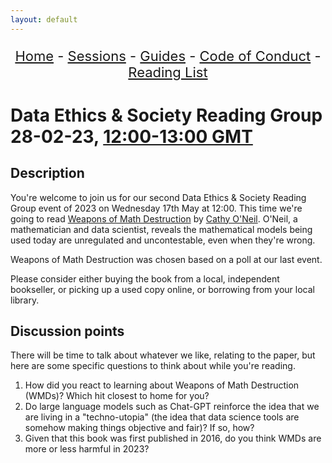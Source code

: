 ```yaml
---
layout: default
---
```


<center>
<p align="center" style="font-size:22px">
<a href="https://data-ethics-and-society.github.io/data-ethics-and-society-reading-group">Home</a> 
- <a href="https://data-ethics-and-society.github.io/data-ethics-and-society-reading-group/SESSIONS.html">Sessions</a> 
- <a href="https://data-ethics-and-society.github.io/data-ethics-and-society-reading-group/Guides/guides.html">Guides</a> 
- <a href="https://data-ethics-and-society.github.io/data-ethics-and-society-reading-group/code-of-conduct.html">Code of Conduct</a> 
- <a href="https://data-ethics-and-society.github.io/data-ethics-and-society-reading-group/READING-LIST.html">Reading List</a>
</p>
</center>

# Data Ethics & Society Reading Group 28-02-23, [12:00-13:00 GMT](https://www.timeanddate.com/worldclock/fixedtime.html?msg=Bad+Data&iso=20230228T12&p1=136&ah=1)

## Description

You're welcome to join us for our second Data Ethics & Society Reading Group event of 2023 on Wednesday 17th May at 12:00. This time we're going to read [Weapons of Math Destruction](https://www.goodreads.com/book/show/28186015-weapons-of-math-destruction) by [Cathy O'Neil](https://en.wikipedia.org/wiki/Cathy_O'Neil). O'Neil, a mathematician and data scientist, reveals the mathematical models being used today are unregulated and uncontestable, even when they're wrong.

Weapons of Math Destruction was chosen based on a poll at our last event.

Please consider either buying the book from a local, independent bookseller, or picking up a used copy online, or borrowing from your local library.

## Discussion points

There will be time to talk about whatever we like, relating to the paper, but here are some specific questions to think about while you're reading.

1. How did you react to learning about Weapons of Math Destruction (WMDs)? Which hit closest to home for you?
2. Do large language models such as Chat-GPT reinforce the idea that we are living in a "techno-utopia" (the idea that data science tools are somehow making things objective and fair)? If so, how?
3. Given that this book was first published in 2016, do you think WMDs are more or less harmful in 2023?

<!--

## Meeting notes

### Who came
Number of people: 24

-->
